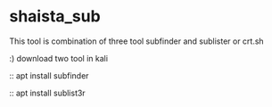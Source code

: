 # shaista_sub
This tool is combination of three tool subfinder and sublister or crt.sh 


:) download two tool in kali 



 :: apt install subfinder

 
 :: apt install sublist3r 
